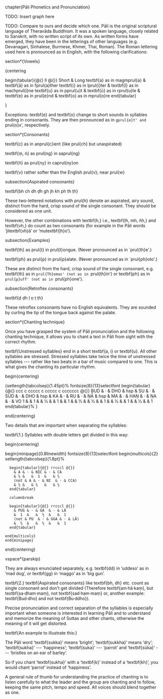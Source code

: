 chapter{Pāli Phonetics and Pronunciation}

TODO: Insert graph here

TODO: Compare to ours and decide which one.
Pāli is the original scriptural language of Theravāda Buddhism. It was a spoken
language, closely related to Sanskrit, with no written script of its own. As
written forms have emerged, they have been in the letterings of other languages
(e.g. Devanagari, Sinhalese, Burmese, Khmer, Thai, Roman). The Roman lettering
used here is pronounced as in English, with the following clarifications:

section*{Vowels}

{centering

begin{tabular}{@{} ll @{}}
Short & Long
textbf{a} as in magmprul{a} &
textbf{ā} as in fprul{a}ther
textbf{i} as in lprul{i}ter &
textbf{ī} as in machprul{i}ne
textbf{u} as in pprul{u}t &
textbf{ū} as in rprul{u}le
& textbf{e} as in prul{e}nd
& textbf{o} as in mprul{o}re
end{tabular}

}

Exceptions: textbf{e} and textbf{o} change to short sounds in syllables
ending in consonants. They are then pronounced as in `gprul{e}t' and
`prul{o}x', respectively.

section*{Consonants}

textbf{c} as in anprul{c}ient (like prul{ch} but unaspirated)

textbf{ṃ, ṅ} as prul{ng} in saprul{ng}

textbf{ñ} as prul{ny} in caprul{ny}on

textbf{v} rather softer than the English prul{v}; near prul{w}

subsection{Aspirated consonants}

textbf{bh ch dh ḍh gh jh kh ph th ṭh}

These two-lettered notations with prul{h} denote an aspirated, airy sound,
distinct from the hard, crisp sound of the single consonant. They should be
considered as one unit.

However, the other combinations with textbf{h,} i.e., textbf{lh, mh, ñh,} and
textbf{vh,} do count as two consonants (for example in the Pāli words
‘jitextbf{vh}ā’ or ‘mutextbf{ḷh}o’).

subsection{Examples}

textbf{th} as prul{t} in prul{t}ongue. (Never pronounced as in `prul{th}e'.)

textbf{ph} as prul{p} in prul{p}alate. (Never pronounced as in `prul{ph}oto'.)

These are distinct from the hard, crisp sound of the single consonant, e.g.
textbf{th} as in `prul{Th}omas' (not as in `prul{th}in') or textbf{ph} as
in `prul{p}uff' (not as in `prul{ph}one').

subsection{Retroflex consonants}

textbf{ḍ ḍh ḷ ṇ ṭ ṭh}

These retroflex consonants have no English equivalents. They are sounded
by curling the tip of the tongue back against the palate.

section*{Chanting technique}

Once you have grasped the system of Pāli pronunciation and the following
chanting technique, it allows you to chant a text in Pāli from sight
with the correct rhythm.

textbf{Unstressed syllables} end in a short textbf{a, i} or
textbf{u}. All other syllables are stressed. Stressed syllables take
twice the time of unstressed syllables --- rather like two beats in a bar
of music compared to one. This is what gives the chanting its particular
rhythm.

begin{centering}

{setlength{tabcolsep}{1.45pt}%
fontsize{8}{13}selectfont
begin{tabular}{@{} ccc c ccccc c ccccc c ccccccc @{}}
BUD & · & DHO & hsp & SU & · & SUD & · & DHO & hsp & KA & · & RU & · & ṆĀ & hsp & MA & · & HAṆ & · & ṆA & · & VO
1  &   & 1   &      & ½  &   & 1   &   & 1   &      & ½  &   & ½  &   & 1  &      & ½  &   & 1   &   & ½  &   & 1
end{tabular}%
}

end{centering}

Two details that are important when separating the syllables:

textbf{1.} Syllables with double letters get divided in this way:

begin{centering}

begin{minipage}{0.8linewidth}
fontsize{8}{13}selectfont
begin{multicols}{2}
setlength{tabcolsep}{1.8pt}%

      begin{tabular}{@{} rrcccl @{}}
        & A & · & NIC & · & CA
        & ½ &   &  1  &   & ½
        (not & A & · & NI  & · & CCA)
        & ½ &   & ½   &   & ½
      end{tabular}

      columnbreak

      begin{tabular}{@{} rrcccl @{}}
        & PUG & · & GA  & · & LĀ
        &  1  &   &  ½  &   &  1
        (not & PU  & · & GGA & · & LĀ)
        &  ½  &   &  ½  &   &  1
      end{tabular}

    end{multicols}
    end{minipage}

end{centering}

vspace*{parskip}

They are always enunciated separately, e.g. textbf{dd} in ‘uddeso’ as
in ‘mad dog’, or textbf{gg} in ‘maggo’ as in ‘big gun’.

textbf{2.} textbf{Aspirated consonants} like textbf{bh, dh} etc.
count as single consonant and don't get divided (Therefore
textbf{am·hā·kaṃ}, but textbf{sa·dham·maṃ}, not textbf{sad·ham·maṃ}
or, another example: textbf{Bud·dho} and not textbf{Bu·ddho}).

Precise pronunciation and correct separation of the syllables is
especially important when someone is interested in learning Pāli and to
understand and memorize the meaning of Suttas and other chants,
otherwise the meaning of it will get distorted.

textbf{An example to illustrate this:}

The Pāli word ‘textbf{sukka}’ means ‘bright’; ‘textbf{sukkha}’ means
‘dry’; ‘textbf{sukha}’ --- ‘happiness’; ‘textbf{suka}’ --- ‘parrot’ and
‘textbf{sūka}’ --- ‘bristles on an ear of barley’.

So if you chant ‘textbf{sukha}’ with a ‘textbf{k}’ instead of a
‘textbf{kh}’, you would chant ‘parrot’ instead of ‘happiness’.

A general rule of thumb for understanding the practice of chanting is to
listen carefully to what the leader and the group are chanting and to
follow, keeping the same pitch, tempo and speed. All voices should blend
together as one.
